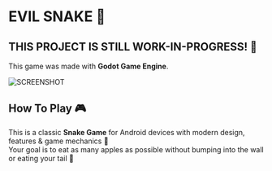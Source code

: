 # EVIL SNAKE 🐍

## THIS PROJECT IS STILL WORK-IN-PROGRESS! 🚧

This game was made with **Godot Game Engine**.

![SCREENSHOT](https://cdn.discordapp.com/attachments/773523798586163213/948263294924369940/snake.png)

## How To Play 🎮
This is a classic **Snake Game** for Android devices with modern design, features & game mechanics 🐍 <br>
Your goal is to eat as many apples as possible without bumping into the wall or eating your tail 🍎
